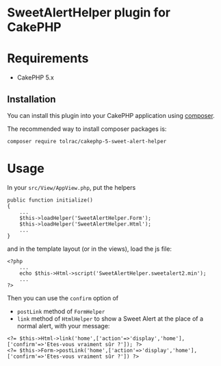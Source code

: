 # SweetAlertHelper plugin for CakePHP

# Requirements

- CakePHP 5.x

## Installation

You can install this plugin into your CakePHP application using [composer](http://getcomposer.org).

The recommended way to install composer packages is:

```
composer require tolrac/cakephp-5-sweet-alert-helper
```

# Usage

In your `src/View/AppView.php`, put the helpers

```
public function initialize()
{
	...
	$this->loadHelper('SweetAlertHelper.Form');
	$this->loadHelper('SweetAlertHelper.Html');
	...
}
```

and in the template layout (or in the views), load the js file:

```
<?php
	...
	echo $this->Html->script('SweetAlertHelper.sweetalert2.min');
	...
?>
```

Then you can use the `confirm` option of

- `postLink` method of `FormHelper`
- `link` method of `HtmlHelper`
  to show a Sweet Alert at the place of a normal alert, with your message:

```
<?= $this->Html->link('home',['action'=>'display','home'],['confirm'=>'Etes-vous vraiment sûr ?']); ?>
<?= $this->Form->postLink('home',['action'=>'display','home'],['confirm'=>'Etes-vous vraiment sûr ?']) ?>
```
